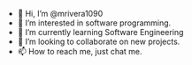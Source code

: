 - 👋 Hi, I’m @mrivera1090
- 👀 I’m interested in software programming.
- 🌱 I’m currently learning Software Engineering
- 💞️ I’m looking to collaborate on new projects.
- 📫 How to reach me, just chat me.

<!---
mrivera1090/mrivera1090 is a ✨ special ✨ repository because its `README.md` (this file) appears on your GitHub profile.
You can click the Preview link to take a look at your changes.
--->
